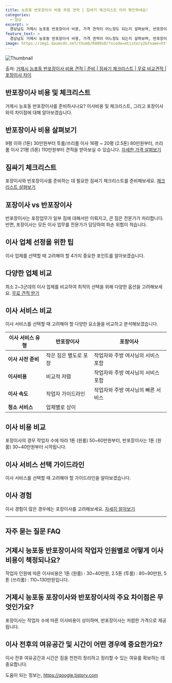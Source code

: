 ```yaml
---
title: 능포동 반포장이사 비용 무료 견적 | 짐싸기 체크리스트 미리 확인하세요!
categories:
  - 일상
excerpt: >
  경상남도 거제시 능포동 반포장이사 비용, 가격 견적이 어느정도 되는지 살펴보며, 반포장이사를 준비함에 있어 짐싸기 준비 체크리스트가 무엇인지 보겠습니다. 마지막으로 포장이사와 차이점을 통해 무료 비교견적으로 어떤 것이 더 합리적인 선택인지 공유 드립니다.거제시 능포동 포장이사 견적 샘플 보기 👈 클릭거제시 능포동 포장이사 가격 살펴보기 👈 클릭거제시 능포동 반포장이사 평균 이사 비용평수거제시 능포동 평균 이사 비용원룸 이사9평 이하 (1톤)30만원~투룸/쓰리룸 이사16평 ~ 20평 (2.5톤)80만원~쓰리룸 이사21평 (5톤) ~110만원~우리집 무료 이사견적 받기 👈 클릭거제시 능포동 이사 비용 비교: 포장 vs 반포장이사 비용과 작업 범위에 대한 포장과 반포장 이사의 주요 차이점을 알아보겠습니다..
feature_text: >
  경상남도 거제시 능포동 반포장이사 비용, 가격 견적이 어느정도 되는지 살펴보며, 반포장이사를 준비함에 있어 짐싸기 준비 체크리스트가 무엇인지 보겠습니다. 마지막으로 포장이사와 차이점을 통해 무료 비교견적으로 어떤 것이 더 합리적인 선택인지 공유 드립니다.거제시 능포동 포장이사 견적 샘플 보기 👈 클릭거제시 능포동 포장이사 가격 살펴보기 👈 클릭거제시 능포동 반포장이사 평균 이사 비용평수거제시 능포동 평균 이사 비용원룸 이사9평 이하 (1톤)30만원~투룸/쓰리룸 이사16평 ~ 20평 (2.5톤)80만원~쓰리룸 이사21평 (5톤) ~110만원~우리집 무료 이사견적 받기 👈 클릭거제시 능포동 이사 비용 비교: 포장 vs 반포장이사 비용과 작업 범위에 대한 포장과 반포장 이사의 주요 차이점을 알아보겠습니다..
image: https://img1.daumcdn.net/thumb/R800x0/?scode=mtistory2&fname=https%3A%2F%2Fblog.kakaocdn.net%2Fdn%2Fmf37S%2FbtsHbusogaw%2FqzmzOXCyf5phPg8WIl0LQk%2Fimg.webp
---
```


![Thumbnail](https://img1.daumcdn.net/thumb/R800x0/?scode=mtistory2&fname=https%3A%2F%2Fblog.kakaocdn.net%2Fdn%2Fmf37S%2FbtsHbusogaw%2FqzmzOXCyf5phPg8WIl0LQk%2Fimg.webp)

<p>출처: <a href="https://qoogle.tistory.com/9285" rel="dofollow">거제시 능포동 반포장이사 비용 견적 | 준비 | 짐싸기 체크리스트 | 무료 비교견적 | 포장이사 차이</a> </p>

## 반포장이사 비용 및 체크리스트

거제시 능포동 반포장이사를 준비하시나요? 이사비용 및 체크리스트, 그리고 포장이사와의 차이점에 대해 알아보겠습니다.

## **반포장이사 비용 살펴보기**

9평 이하 (1톤) 30만원부터 투룸/쓰리룸 이사 16평 ~ 20평 (2.5톤) 80만원부터, 쓰리룸 이사 21평 (5톤) 110만원부터
견적을 받아보실 수 있습니다. [자세한 가격 살펴보기](URL)

## **짐싸기 체크리스트**

포장이사와 반포장이사를 준비하는 데 필요한 짐싸기 체크리스트를 준비해보세요. [체크리스트 살펴보기](URL)

## **포장이사 vs 반포장이사**

반포장이사는 포장업무가 일부 짐에 대해서만 이뤄지고, 큰 짐은 전문가가 처리합니다. 반면, 포장이사는 모든 이사 업무를 전문가가 담당하여
파손 위험이 적습니다.

## 이사 업체 선정을 위한 팁

이사 업체를 선택할 때 고려해야 할 4가지 중요한 포인트를 알아보겠습니다.

## **다양한 업체 비교**

최소 2~3군데의 이사 업체를 비교하여 최적의 선택을 위해 다양한 옵션을 고려해보세요. [무료 견적 받기](URL)

## 이사 서비스 비교

이사 서비스를 선택할 때 고려해야 할 다양한 요소들을 비교하고 분석해보겠습니다.

**이사 서비스 유형** | **반포장이사** | **포장이사**  
---|---|---  
**이사 사전 준비** | 작은 짐은 별도로 포장 | 작업자와 주방 여사님의 서비스 포함  
**이사비용** | 비교적 저렴 | 작업자와 주방 여사님의 서비스 포함  
**이사 속도** | 작업자 가이드라인 | 작업자와 주방 여사님의 빠른 서비스  
**청소 서비스** | 업체별로 상이  
  
## **이사 비용 비교**

포장이사의 경우 작업자 수에 따라 1톤 (원룸) 50~60만원부터, 반포장이사는 1톤 (원룸) 30~40만원부터 시작됩니다.

## 이사 서비스 선택 가이드라인

이사 서비스를 선택할 때 고려해야 할 가이드라인을 알아보겠습니다.

## **이사 경험**

이사 경험이 많은 경우에는 포장이사를 고려해보세요. [자세히 알아보기](URL)

* * *

## **자주 묻는 질문 FAQ**

## 거제시 능포동 반포장이사의 작업자 인원별로 어떻게 이사비용이 책정되나요?

작업자 인원에 따른 이사비용은 1톤 (원룸) : 30~40만원, 2.5톤 (투룸) : 80~90만원, 5톤 (쓰리룸) :
110~130만원입니다.

## 거제시 능포동 포장이사와 반포장이사의 주요 차이점은 무엇인가요?

포장이사는 작업자 수에 따른 이사비용이 상이하며, 반포장이사는 저렴한 가격으로 제공됩니다.

## 이사 전후의 여유공간 및 시간이 어떤 경우에 중요한가요?

이사 전후 여유공간과 시간은 짐을 천천히 정리하고 정리할 수 있는 여유를 확보하는 데 중요합니다.



 

도움이 되는 정보는, <a href="https://qoogle.tistory.com" rel="dofollow">https://qoogle.tistory.com</a>


